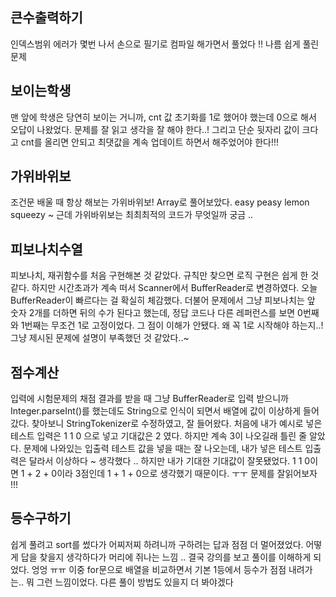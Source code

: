 ## 큰수출력하기

인덱스범위 에러가 몇번 나서 손으로 필기로 컴파일 해가면서 풀었다 !! 나름 쉽게 풀린 문제

## 보이는학생

맨 앞에 학생은 당연히 보이는 거니까, cnt 값 초기화를 1로 했어야 했는데 0으로 해서 오답이 나왔었다. 문제를 잘 읽고 생각을 잘 해야 한다..! 그리고 단순 뒷자리 값이 크다고 cnt를 올리면 안되고 최댓값을 계속 업데이트 하면서 해주었어야 한다!!!

## 가위바위보

조건문 배울 때 항상 해보는 가위바위보! Array로 풀어보았다. easy peasy lemon squeezy ~
근데 가위바위보는 최최최적의 코드가 무엇일까 궁금 ..

## 피보나치수열

피보나치, 재귀함수를 처음 구현해본 것 같았다. 규칙만 찾으면 로직 구현은 쉽게 한 것 같다. 하지만 시간초과가 계속 떠서 Scanner에서 BufferReader로 변경하였다. 오늘 BufferReader이 빠르다는 걸 확실히 체감했다. 더불어 문제에서 그냥 피보나치는 앞 숫자 2개를 더하면 뒤의 수가 된다고 했는데, 정답 코드나 다른 레퍼런스를 보면 0번째와 1번째는 무조건 1로 고정이었다. 그 점이 이해가 안됐다. 왜 꼭 1로 시작해야 하는지..! 그냥 제시된 문제에 설명이 부족했던 것 같았다..~

## 점수계산

입력에 시험문제의 채점 결과를 받을 때 그냥 BufferReader로 입력 받으니까 Integer.parseInt()를 했는데도 String으로 인식이 되면서 배열에 값이 이상하게 들어갔다. 찾아보니 StringTokenizer로 수정하였고, 잘 들어왔다. 처음에 내가 예시로 넣은 테스트 입력은 1 1 0 으로 넣고 기대값은 2 였다. 하지만 계속 3이 나오길래 틀린 줄 알았다. 문제에 나와있는 입출력 테스트 값을 넣을 때는 잘 나오는데, 내가 넣은 테스트 입출력은 달라서 이상하다 ~ 생각했다 .. 하지만 내가 기대한 기대값이 잘못됐었다. 1 1 0이면 1 + 2 + 0이라 3점인데 1 + 1 + 0으로 생각했기 때문이다. ㅜㅜ 문제를 잘읽어보자 !!!

## 등수구하기

쉽게 풀려고 sort를 썼다가 어찌저찌 하려니까 구하려는 답과 점점 더 멀어졌었다. 어떻게 답을 찾을지 생각하다가 머리에 쥐나는 느낌 .. 결국 강의를 보고 풀이를 이해하게 되었다. 엉엉 ㅠㅠ
이중 for문으로 배열을 비교하면서 기본 1등에서 등수가 점점 내려가는.. 뭐 그런 느낌이었다. 다른 풀이 방법도 있을지 더 봐야겠다